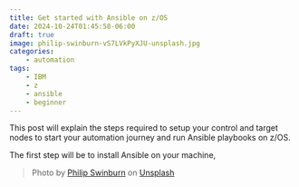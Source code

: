 ```yaml
---
title: Get started with Ansible on z/OS
date: 2024-10-24T01:45:58-06:00
draft: true
image: philip-swinburn-vS7LVkPyXJU-unsplash.jpg
categories:
    - automation
tags:
    - IBM
    - z
    - ansible
    - beginner
---
```


This post will explain the steps required to setup your control and target nodes to start your automation journey and run Ansible playbooks on z/OS.

The first step will be to install Ansible on your machine, 

> Photo by [Philip Swinburn](https://unsplash.com/@pjswinburn) on [Unsplash](https://unsplash.com/photos/carving-tool-set-vS7LVkPyXJU)
